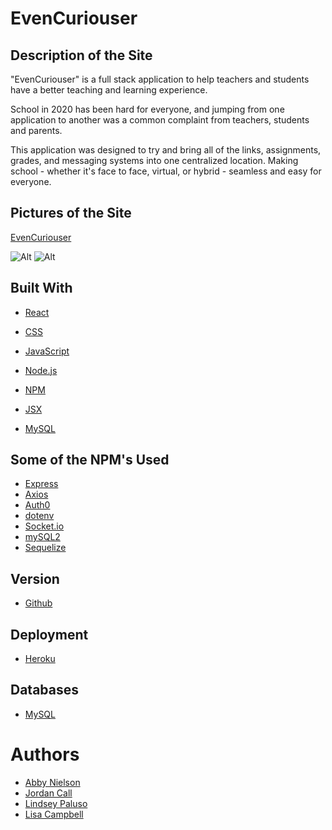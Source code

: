 # EvenCuriouser

## Description of the Site

"EvenCuriouser" is a full stack application to help teachers and students have a better teaching and learning experience.

School in 2020 has been hard for everyone, and jumping from one application to another was a common complaint from teachers, students and parents. 

This application was designed to try and bring all of the links, assignments, grades, and messaging systems into one centralized location.  Making school - whether it's face to face, virtual, or hybrid - seamless and easy for everyone. 

## Pictures of the Site

[EvenCuriouser](https://even-curiouser.herokuapp.com/)

![Alt](./readme.assets/login.png)
![Alt](./readme.assets/dashboard.png)

## Built With
- [React](https://reactjs.org/)

- [CSS](https://developer.mozilla.org/en-US/docs/Web/CSS)

- [JavaScript](https://developer.mozilla.org/en-US/docs/Web/JavaScript)

- [Node.js](https://nodejs.org/en/about/)

- [NPM](https://docs.npmjs.com/about-npm/)
  
- [JSX](https://developer.mozilla.org/en-US/docs/Learn/Tools_and_testing/Client-side_JavaScript_frameworks/React_getting_started)

- [MySQL](https://www.mysql.com/)

## Some of the NPM's Used

- [Express](https://www.npmjs.com/package/express)
- [Axios](https://www.npmjs.com/package/axios)
- [Auth0](https://www.npmjs.com/package/auth0)
- [dotenv](https://www.npmjs.com/package/dotenv)
- [Socket.io](https://www.npmjs.com/package/socket.io)
- [mySQL2](https://www.npmjs.com/package/mysql2)
- [Sequelize](https://www.npmjs.com/package/sequelize)

## Version

- [Github](https://github.com/)

## Deployment

- [Heroku](https://devcenter.heroku.com/)

## Databases

- [MySQL](https://www.mysql.com/)

# Authors

- [Abby Nielson](https://github.com/aanielson)
- [Jordan Call](https://github.com/JCCALL)
- [Lindsey Paluso](https://github.com/lindseypaluso) 
- [Lisa Campbell](https://github.com/lisaswindler)

